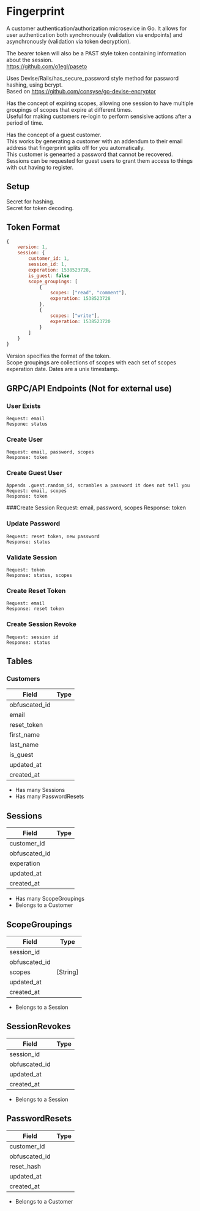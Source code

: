# Fingerprint

A customer authentication/authorization microsevice in Go. It allows for user authentication both synchronously (validation via endpoints) and asynchronously (validation via token decryption). 

The bearer token will also be a PAST style token containing information about the session.  
https://github.com/o1egl/paseto

Uses Devise/Rails/has_secure_password style method for password hashing, using bcrypt.  
Based on https://github.com/consyse/go-devise-encryptor

Has the concept of expiring scopes, allowing one session to have multiple groupings of scopes that expire at different times.  
Useful for making customers re-login to perform sensisive actions after a period of time. 

Has the concept of a guest customer.  
This works by generating a customer with an addendum to their email address that fingerprint splits off for you automatically.  
This customer is genearted a password that cannot be recovered.  
Sessions can be requested for guest users to grant them access to things with out having to register.  

## Setup

Secret for hashing.   
Secret for token decoding.      

## Token Format
```javascript
{
    version: 1,
    session: {
        customer_id: 1,
        session_id: 1,
        experation: 1538523728,
        is_guest: false
        scope_groupings: [
            {
                scopes: ["read", "comment"],
                experation: 1538523728
            },
            {
                scopes: ["write"],
                experation: 1538523720
            }
        ]
    }
}
```

Version specifies the format of the token.   
Scope groupings are collections of scopes with each set of scopes experation date.
Dates are a unix timestamp.  

## GRPC/API Endpoints (Not for external use)

### User Exists  
    Request: email
    Respone: status 

### Create User
    Request: email, password, scopes 
    Response: token 

### Create Guest User
    Appends .guest.random_id, scrambles a password it does not tell you
    Request: email, scopes
    Response: token 

###Create Session
    Request: email, password, scopes 
    Response: token 

### Update Password
    Request: reset token, new password 
    Response: status 

### Validate Session
    Request: token
    Response: status, scopes 

### Create Reset Token
    Request: email
    Response: reset token

### Create Session Revoke 
    Request: session id
    Response: status 

## Tables
### Customers
| Field | Type |
|---| --- |
| obfuscated_id  |
| email  |
| reset_token  |
| first_name  |
| last_name   |
| is_guest   |
| updated_at |
| created_at   |

* Has many Sessions
* Has many PasswordResets 

## Sessions
| Field | Type |
|---| --- |
| customer_id |
| obfuscated_id  |
| experation  |
| updated_at |
| created_at   |

* Has many ScopeGroupings
* Belongs to a Customer

## ScopeGroupings
| Field | Type |
|---| --- |
| session_id |
| obfuscated_id  |
| scopes  | [String] | 
| updated_at |
| created_at   |

* Belongs to a Session

## SessionRevokes
| Field | Type |
|---| --- |
| session_id |
| obfuscated_id  |
| updated_at |
| created_at   |

* Belongs to a Session

## PasswordResets
| Field | Type |
|---| --- |
| customer_id |
| obfuscated_id  |
| reset_hash |
| updated_at |
| created_at   |

* Belongs to a Customer
